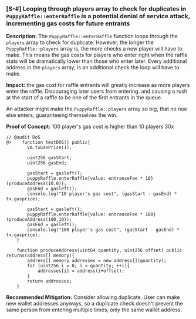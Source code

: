 ### [S-#] Looping through players array to check for duplicates in `PuppyRaffle::enterRaffle` is a potential denial of service attack, incrementing gas costs for future entrants

**Description:** The `PuppyRaffle::enterRaffle` function loops through the `players` array to check for duplicate. However, the longer the `PuppyRaffle::players` array is, the more checks a new player will have to make. This means the gas costs for players who enter right when the raffle stats will be dramatically lower than those who enter later. Every additional address in the `players` array, is an additional check the loop will have to make.

**Impact:** the gas cost for raffle entrants will greatly increase as more players enter the raffle. Discouraging later users from entering. and causing a rush at the start of a raffle to be one of the first entrants in the queue.

An attacker might make the `PuppyRaffle::players` array so big, that no noe else enters, guaranteeing themselves the win. 

**Proof of Concept:**
100 player's gas cost is higher than 10 players 30x
```
// @audit DoS
@>    function testDOS() public{
        vm.txGasPrice(1);

        uint256 gasStart;
        uint256 gasEnd;

        gasStart = gasleft();
        puppyRaffle.enterRaffle{value: entranceFee * 10}(produceAddress(10,0));
        gasEnd = gasleft();
        console.log("10 player's gas cost", (gasStart - gasEnd) * tx.gasprice);

        gasStart = gasleft();
        puppyRaffle.enterRaffle{value: entranceFee * 100}(produceAddress(100,10));
        gasEnd = gasleft();
        console.log("100 player's gas cost", (gasStart - gasEnd) * tx.gasprice);
    }

    function produceAddress(uint64 quantity, uint256 offset) public returns(address[] memory){
        address[] memory addresses = new address[](quantity);
        for (uint256 i = 0; i < quantity; ++i){
            addresses[i] = address(i+offset);
        }
        return addresses;
    }
```

**Recommended Mitigation:** 
Consider allowing duplicate. User can make new wallet addresses anyways, so a duplicate check doesn't prevent the same person from entering multiple times, only the same wallet address.
